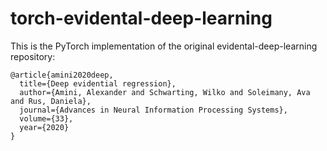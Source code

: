 # torch-evidental-deep-learning

This is the PyTorch implementation of the original evidental-deep-learning repository:
```
@article{amini2020deep,
  title={Deep evidential regression},
  author={Amini, Alexander and Schwarting, Wilko and Soleimany, Ava and Rus, Daniela},
  journal={Advances in Neural Information Processing Systems},
  volume={33},
  year={2020}
}
```

